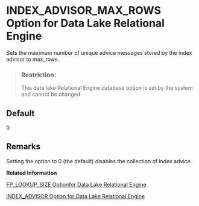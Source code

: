 <!-- loioa639738c84f21015bacebb3b618ab0aa -->

# INDEX\_ADVISOR\_MAX\_ROWS Option for Data Lake Relational Engine

Sets the maximum number of unique advice messages stored by the index advisor to max\_rows.



> ### Restriction:  
> This data lake Relational Engine database option is set by the system and cannot be changed.



<a name="loioa639738c84f21015bacebb3b618ab0aa__iq_refso_617"/>

## Default

0



<a name="loioa639738c84f21015bacebb3b618ab0aa__iq_refso_619"/>

## Remarks

Setting the option to 0 \(the default\) disables the collection of index advice.

**Related Information**  


[FP\_LOOKUP\_SIZE Optionfor Data Lake Relational Engine](fp-lookup-size-optionfor-data-lake-relational-engine-a63673f.md "Specifies the number of lookup pages and cache memory allocated for Lookup FP indexes in data lake Relational Engine databases.")

[INDEX\_ADVISOR Option for Data Lake Relational Engine](index-advisor-option-for-data-lake-relational-engine-a63943d.md "Generates messages suggesting additional column indexes that may improve performance of one or more queries.")

